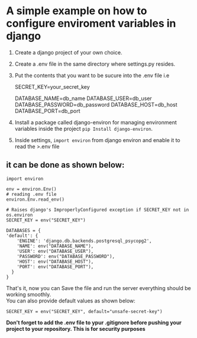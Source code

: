 # A simple example on how to configure enviroment variables in django

1. Create a django project of your own choice.
2. Create a .env file in the same directory where settings.py resides.
3. Put the contents that you want to be sucure into the .env file i.e

    SECRET_KEY=your_secret_key

    DATABASE_NAME=db_name
    DATABASE_USER=db_user
    DATABASE_PASSWORD=db_password
    DATABASE_HOST=db_host
    DATABASE_PORT=db_port

4. Install a package called django-environ for managing environment variables inside the project `pip Install django-environ`.
5. Inside settings, `import environ` from django environ and enable it to read the >.env file
## it can be done as shown below:
    import environ

    env = environ.Env()
    # reading .env file
    environ.Env.read_env()

    # Raises django's ImproperlyConfigured exception if SECRET_KEY not in os.environ
    SECRET_KEY = env("SECRET_KEY")

    DATABASES = {
    'default': {
        'ENGINE': 'django.db.backends.postgresql_psycopg2',
        'NAME': env("DATABASE_NAME"),
        'USER': env("DATABASE_USER"),
        'PASSWORD': env("DATABASE_PASSWORD"),
        'HOST': env("DATABASE_HOST"),
        'PORT': env("DATABASE_PORT"),
      }
    }

That's it, now you can Save the file and run the server everything should be working smoothly.  
You can also provide default values as shown below:

    SECRET_KEY = env("SECRET_KEY", default="unsafe-secret-key")

__Don't forget to add the .env file to ypur .gitignore before pushing your project to your repository. This is for security purposes__
